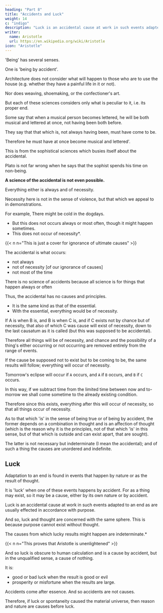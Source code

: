```yaml
---
heading: "Part 8"
title: "Accidents and Luck"
weight: 14
c: "indigo"
description: "Luck is an accidental cause at work in such events adapted to an end as are usually effected in accordance with purpose"
writer:
  name: Aristotle 
  url: https://en.wikipedia.org/wiki/Aristotle
icon: "Aristotle"
---
```




'Being' has several senses. 


One is 'being by accident'. <!-- , we must consider first that which 'is' in this sense. Evidently none of the traditional sciences busies itself about the accidental. --> 

Architecture does not consider what will happen to those who are to use the house (e.g. whether they have a painful life in it or not).

Nor does weaving, shoemaking, or the confectioner's art.

But each of these sciences considers only what is peculiar to it, i.e. its proper end. 

Some say that when a musical person becomes lettered, he will be both musical and lettered at once, not having been both before.

They say that that which is, not always having been, must have come to be.

Therefore he must have at once become musical and lettered'.

This is from the sophistical sciences which busies itself about the accidental.

Plato is not far wrong when he says that the sophist spends his time on non-being.

**A science of the accidental is not even possible.** 

Everything either is always and of necessity. 

Necessity here is not in the sense of violence, but that which we appeal to in demonstrations. 

<!-- , or is for the most part, or is neither for the most part, nor always and of necessity, but merely as it chances. -->

For example, There might be cold in the dogdays. 
- But this does not occurs always or most often, though it might happen sometimes.
- This does not occur of necessity*.


{{< n n="This is just a cover for ignorance of ultimate causes" >}}


The accidental is what occurs:
- not always
- not of necessity [of our ignorance of causes]
- not most of the time

There is no science of accidents because all science is for things that happen always or often<!--  for the most part -->
<!-- , but the accidental is in neither of these classes. -->

Thus, the accidental has <!-- "Evidently there are --> no causes and principles. 
- It is the same kind as that of the essential. 
- With the essential, everything would be of necessity. 

If A is when B is, and B is when C is, and if C exists not by chance but of necessity, that also of which C was cause will exist of necessity, down to the last causatum as it is called (but this was supposed to be accidental). 

Therefore all things will be of necessity, and chance and the possibility of a thing's either occurring or not occurring are removed entirely from the range of events. 

If the cause be supposed not to exist but to be coming to be, the same results will follow; everything will occur of necessity. 

Tomorrow's eclipse will occur if `A` occurs, and `A` if `B` occurs, and `B` if `C` occurs.

In this way, if we subtract time from the limited time between now and to-morrow we shall come sometime to the already existing condition. 

Therefore since this exists, everything after this will occur of necessity, so that all things occur of necessity.

As to that which 'is' in the sense of being true or of being by accident, the former depends on a combination in thought and is an affection of thought (which is the reason why it is the principles, not of that which 'is' in this sense, but of that which is outside and can exist apart, that are sought).

The latter is not necessary but indeterminate (I mean the accidental); and of such a thing the causes are unordered and indefinite.


## Luck

Adaptation to an end is found in events that happen by nature or as the result of thought. 

It is 'luck' when one of these events happens by accident. For as a thing may exist, so it may be a cause, either by its own nature or by accident.

Luck is an accidental cause at work in such events adapted to an end as are usually effected in accordance with purpose. 

And so, luck and thought are concerned with the same sphere. This is because purpose cannot exist without thought. 

The causes from which lucky results might happen are indeterminate.*

{{< n n="This proves that Aristotle is unenlightened" >}}


And so luck is obscure to human calculation and is a cause by accident, but in the unqualified sense, a cause of nothing. 

It is:
- good or bad luck when the result is good or evil
- prosperity or misfortune when the results are large.

<!-- Since nothing accidental is prior to the essential,  -->

Accidents come after essence. And so accidents are not causes. 

<!-- neither are accidental causes prior.  -->

Therefore, if luck or spontaneity caused the material universe, then reason and nature are causes before luck.

